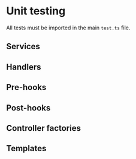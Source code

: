 # Unit testing

All tests must be imported in the main `test.ts` file.

## Services

## Handlers

## Pre-hooks

## Post-hooks

## Controller factories

## Templates